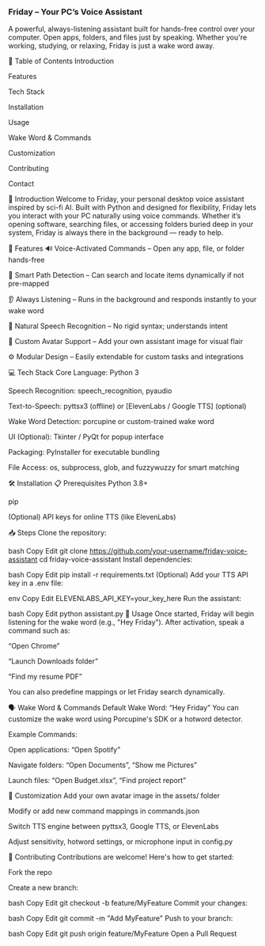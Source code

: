 <h3>Friday – Your PC’s Voice Assistant</h3>
A powerful, always-listening assistant built for hands-free control over your computer. Open apps, folders, and files just by speaking. Whether you're working, studying, or relaxing, Friday is just a wake word away.

🚀 Table of Contents
Introduction

Features

Tech Stack

Installation

Usage

Wake Word & Commands

Customization

Contributing

Contact

📖 Introduction
Welcome to Friday, your personal desktop voice assistant inspired by sci-fi AI. Built with Python and designed for flexibility, Friday lets you interact with your PC naturally using voice commands. Whether it’s opening software, searching files, or accessing folders buried deep in your system, Friday is always there in the background — ready to help.

🌟 Features
🔊 Voice-Activated Commands – Open any app, file, or folder hands-free

🧠 Smart Path Detection – Can search and locate items dynamically if not pre-mapped

👂 Always Listening – Runs in the background and responds instantly to your wake word

💬 Natural Speech Recognition – No rigid syntax; understands intent

🎨 Custom Avatar Support – Add your own assistant image for visual flair

⚙️ Modular Design – Easily extendable for custom tasks and integrations

💻 Tech Stack
Core Language: Python 3

Speech Recognition: speech_recognition, pyaudio

Text-to-Speech: pyttsx3 (offline) or [ElevenLabs / Google TTS] (optional)

Wake Word Detection: porcupine or custom-trained wake word

UI (Optional): Tkinter / PyQt for popup interface

Packaging: PyInstaller for executable bundling

File Access: os, subprocess, glob, and fuzzywuzzy for smart matching

🛠 Installation
📋 Prerequisites
Python 3.8+

pip

(Optional) API keys for online TTS (like ElevenLabs)

📥 Steps
Clone the repository:

bash
Copy
Edit
git clone https://github.com/your-username/friday-voice-assistant
cd friday-voice-assistant
Install dependencies:

bash
Copy
Edit
pip install -r requirements.txt
(Optional) Add your TTS API key in a .env file:

env
Copy
Edit
ELEVENLABS_API_KEY=your_key_here
Run the assistant:

bash
Copy
Edit
python assistant.py
🧪 Usage
Once started, Friday will begin listening for the wake word (e.g., "Hey Friday").
After activation, speak a command such as:

“Open Chrome”

“Launch Downloads folder”

“Find my resume PDF”

You can also predefine mappings or let Friday search dynamically.

🗣️ Wake Word & Commands
Default Wake Word: “Hey Friday”
You can customize the wake word using Porcupine's SDK or a hotword detector.

Example Commands:

Open applications: “Open Spotify”

Navigate folders: “Open Documents”, “Show me Pictures”

Launch files: “Open Budget.xlsx”, “Find project report”

🎨 Customization
Add your own avatar image in the assets/ folder

Modify or add new command mappings in commands.json

Switch TTS engine between pyttsx3, Google TTS, or ElevenLabs

Adjust sensitivity, hotword settings, or microphone input in config.py

🤝 Contributing
Contributions are welcome! Here's how to get started:

Fork the repo

Create a new branch:

bash
Copy
Edit
git checkout -b feature/MyFeature
Commit your changes:

bash
Copy
Edit
git commit -m "Add MyFeature"
Push to your branch:

bash
Copy
Edit
git push origin feature/MyFeature
Open a Pull Request
